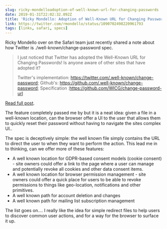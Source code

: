 ```yaml
---
slug: ricky-mondelloadoption-of-well-known-url-for-changing-passwords
date: 2019-01-31T22:02:32.092Z
title: 'Ricky Mondello: Adoption of Well-Known URL for Changing Passwords'
link: https://twitter.com/rmondello/status/1090702498220961793
tags: [links, safari, specs]
---
```

Ricky Mondello over on the Safari team just recently shared a note about how Twitter is ./well-known/change-password spec.

> I just noticed that Twitter has adopted the Well-Known URL for Changing Passwords! Is anyone aware of other sites that have adopted it?
> 
> Twitter's implementation: https://twitter.com/.well-known/change-password;
> Github's: https://github.com/.well-known/change-password;
> Specification :https://github.com/WICG/change-password-url

[Read full post](https://twitter.com/rmondello/status/1090702498220961793).

The feature completely passed me by but it is a neat idea: given a file in a well-known location, can the browser offer a UI to  the user that allows them to quickly reset their password without having to navigate the sites complex UI..

The spec is deceptively simple: the well known file simply contains the URL to direct the user to when they want to perform the action. This lead me in to thinking, can we offer more of these features:

* A well known location for GDPR-based consent models (cookie consent) - site owners could offer a link to the page where a user can manage and potentially revoke all cookies and other data consent items.
* A well known location for browser permission management - site owners could offer a quick place for users to be able to revoke permissions to things like geo-location, notifications and other primitives.
* A well known path for account deletion and changes
* A well known path for mailing list subscription management

The list goes on.... I really like the idea for simple redirect files to help users to discover common user actions, and for a way for the browser to surface it up.
